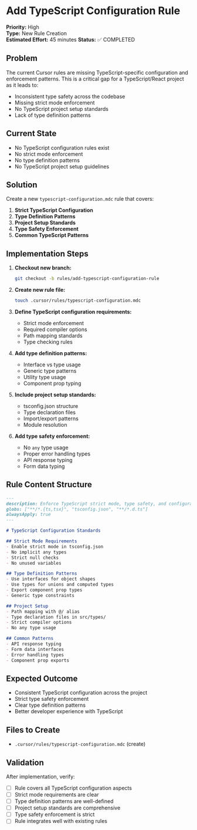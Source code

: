# Add TypeScript Configuration Rule

**Priority:** High  
**Type:** New Rule Creation  
**Estimated Effort:** 45 minutes
**Status:** ✅ COMPLETED

## Problem

The current Cursor rules are missing TypeScript-specific configuration and enforcement patterns. This is a critical gap for a TypeScript/React project as it leads to:

- Inconsistent type safety across the codebase
- Missing strict mode enforcement
- No TypeScript project setup standards
- Lack of type definition patterns

## Current State

- No TypeScript configuration rules exist
- No strict mode enforcement
- No type definition patterns
- No TypeScript project setup guidelines

## Solution

Create a new `typescript-configuration.mdc` rule that covers:

1. **Strict TypeScript Configuration**
2. **Type Definition Patterns**
3. **Project Setup Standards**
4. **Type Safety Enforcement**
5. **Common TypeScript Patterns**

## Implementation Steps

1. **Checkout new branch:**
   ```bash
   git checkout -b rules/add-typescript-configuration-rule
   ```

2. **Create new rule file:**
   ```bash
   touch .cursor/rules/typescript-configuration.mdc
   ```

3. **Define TypeScript configuration requirements:**
   - Strict mode enforcement
   - Required compiler options
   - Path mapping standards
   - Type checking rules

4. **Add type definition patterns:**
   - Interface vs type usage
   - Generic type patterns
   - Utility type usage
   - Component prop typing

5. **Include project setup standards:**
   - tsconfig.json structure
   - Type declaration files
   - Import/export patterns
   - Module resolution

6. **Add type safety enforcement:**
   - No `any` type usage
   - Proper error handling types
   - API response typing
   - Form data typing

## Rule Content Structure

```markdown
---
description: Enforce TypeScript strict mode, type safety, and configuration standards
globs: ["**/*.{ts,tsx}", "tsconfig.json", "**/*.d.ts"]
alwaysApply: true
---

# TypeScript Configuration Standards

## Strict Mode Requirements
- Enable strict mode in tsconfig.json
- No implicit any types
- Strict null checks
- No unused variables

## Type Definition Patterns
- Use interfaces for object shapes
- Use types for unions and computed types
- Export component prop types
- Generic type constraints

## Project Setup
- Path mapping with @/ alias
- Type declaration files in src/types/
- Strict compiler options
- No any type usage

## Common Patterns
- API response typing
- Form data interfaces
- Error handling types
- Component prop exports
```

## Expected Outcome

- Consistent TypeScript configuration across the project
- Strict type safety enforcement
- Clear type definition patterns
- Better developer experience with TypeScript

## Files to Create

- `.cursor/rules/typescript-configuration.mdc` (create)

## Validation

After implementation, verify:
- [ ] Rule covers all TypeScript configuration aspects
- [ ] Strict mode requirements are clear
- [ ] Type definition patterns are well-defined
- [ ] Project setup standards are comprehensive
- [ ] Type safety enforcement is strict
- [ ] Rule integrates well with existing rules
